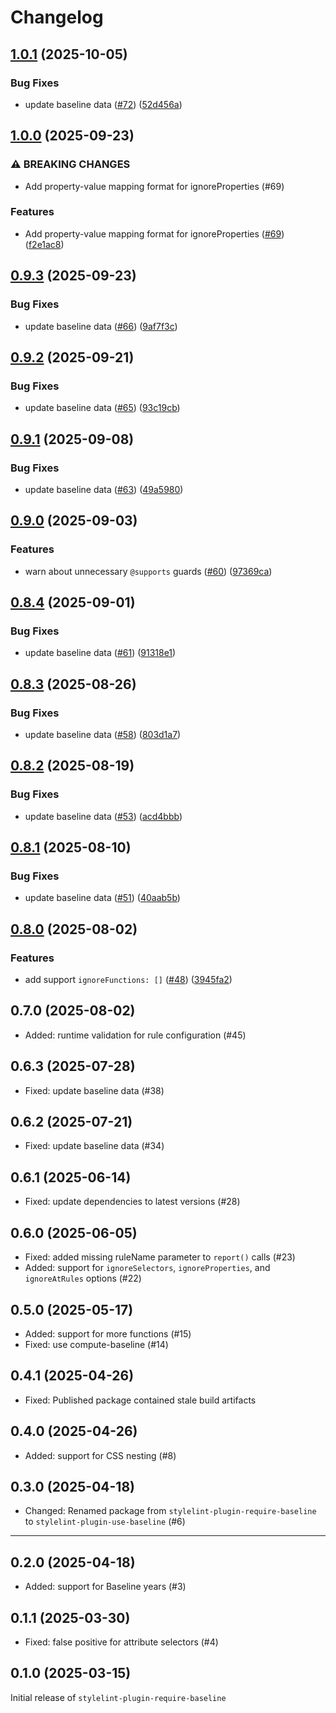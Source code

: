 # Changelog

## [1.0.1](https://github.com/ryo-manba/stylelint-plugin-use-baseline/compare/v1.0.0...v1.0.1) (2025-10-05)

### Bug Fixes

* update baseline data ([#72](https://github.com/ryo-manba/stylelint-plugin-use-baseline/issues/72)) ([52d456a](https://github.com/ryo-manba/stylelint-plugin-use-baseline/commit/52d456abf2b817967de8029d6f5dbb96801ff51c))

## [1.0.0](https://github.com/ryo-manba/stylelint-plugin-use-baseline/compare/v0.9.3...v1.0.0) (2025-09-23)

### ⚠ BREAKING CHANGES

* Add property-value mapping format for ignoreProperties (#69)

### Features

* Add property-value mapping format for ignoreProperties ([#69](https://github.com/ryo-manba/stylelint-plugin-use-baseline/issues/69)) ([f2e1ac8](https://github.com/ryo-manba/stylelint-plugin-use-baseline/commit/f2e1ac86f7c6b00e8ad227124c58e1c7b6ea43c9))

## [0.9.3](https://github.com/ryo-manba/stylelint-plugin-use-baseline/compare/v0.9.2...v0.9.3) (2025-09-23)

### Bug Fixes

* update baseline data ([#66](https://github.com/ryo-manba/stylelint-plugin-use-baseline/issues/66)) ([9af7f3c](https://github.com/ryo-manba/stylelint-plugin-use-baseline/commit/9af7f3c117b4726845f96ac6029c7167c60f6c16))

## [0.9.2](https://github.com/ryo-manba/stylelint-plugin-use-baseline/compare/v0.9.1...v0.9.2) (2025-09-21)

### Bug Fixes

* update baseline data ([#65](https://github.com/ryo-manba/stylelint-plugin-use-baseline/issues/65)) ([93c19cb](https://github.com/ryo-manba/stylelint-plugin-use-baseline/commit/93c19cbae31f232bf0e27995350a5183102198ff))

## [0.9.1](https://github.com/ryo-manba/stylelint-plugin-use-baseline/compare/v0.9.0...v0.9.1) (2025-09-08)

### Bug Fixes

* update baseline data ([#63](https://github.com/ryo-manba/stylelint-plugin-use-baseline/issues/63)) ([49a5980](https://github.com/ryo-manba/stylelint-plugin-use-baseline/commit/49a5980cb6abc3f5030e0ce02bf71deb500d62a2))

## [0.9.0](https://github.com/ryo-manba/stylelint-plugin-use-baseline/compare/v0.8.4...v0.9.0) (2025-09-03)

### Features

* warn about unnecessary `@supports` guards ([#60](https://github.com/ryo-manba/stylelint-plugin-use-baseline/issues/60)) ([97369ca](https://github.com/ryo-manba/stylelint-plugin-use-baseline/commit/97369ca783e563199d42a9dff9be3ea00982117d))

## [0.8.4](https://github.com/ryo-manba/stylelint-plugin-use-baseline/compare/v0.8.3...v0.8.4) (2025-09-01)

### Bug Fixes

* update baseline data ([#61](https://github.com/ryo-manba/stylelint-plugin-use-baseline/issues/61)) ([91318e1](https://github.com/ryo-manba/stylelint-plugin-use-baseline/commit/91318e1cf25d07b9bda6f5542289a95cdaeb0ee8))

## [0.8.3](https://github.com/ryo-manba/stylelint-plugin-use-baseline/compare/v0.8.2...v0.8.3) (2025-08-26)

### Bug Fixes

* update baseline data ([#58](https://github.com/ryo-manba/stylelint-plugin-use-baseline/issues/58)) ([803d1a7](https://github.com/ryo-manba/stylelint-plugin-use-baseline/commit/803d1a74ceb49e8ed0f7e932886c05898b786b6e))

## [0.8.2](https://github.com/ryo-manba/stylelint-plugin-use-baseline/compare/v0.8.1...v0.8.2) (2025-08-19)

### Bug Fixes

* update baseline data ([#53](https://github.com/ryo-manba/stylelint-plugin-use-baseline/issues/53)) ([acd4bbb](https://github.com/ryo-manba/stylelint-plugin-use-baseline/commit/acd4bbbd71e641b0809910a3a5a72f1f93a98e15))

## [0.8.1](https://github.com/ryo-manba/stylelint-plugin-use-baseline/compare/v0.8.0...v0.8.1) (2025-08-10)

### Bug Fixes

* update baseline data ([#51](https://github.com/ryo-manba/stylelint-plugin-use-baseline/issues/51)) ([40aab5b](https://github.com/ryo-manba/stylelint-plugin-use-baseline/commit/40aab5bbea212f327db2a5c195e84f875727236d))

## [0.8.0](https://github.com/ryo-manba/stylelint-plugin-use-baseline/compare/v0.7.1...v0.8.0) (2025-08-02)

### Features

* add support `ignoreFunctions: []` ([#48](https://github.com/ryo-manba/stylelint-plugin-use-baseline/issues/48)) ([3945fa2](https://github.com/ryo-manba/stylelint-plugin-use-baseline/commit/3945fa2d571bd5079f0c26b1faaf66fd842d5497))

## 0.7.0 (2025-08-02)

- Added: runtime validation for rule configuration (#45)

## 0.6.3 (2025-07-28)

- Fixed: update baseline data (#38)

## 0.6.2 (2025-07-21)

- Fixed: update baseline data (#34)

## 0.6.1 (2025-06-14)

- Fixed: update dependencies to latest versions (#28)

## 0.6.0 (2025-06-05)

- Fixed: added missing ruleName parameter to `report()` calls (#23)
- Added: support for `ignoreSelectors`, `ignoreProperties`, and `ignoreAtRules` options (#22)

## 0.5.0 (2025-05-17)

- Added: support for more functions (#15)
- Fixed: use compute-baseline (#14)

## 0.4.1 (2025-04-26)

- Fixed: Published package contained stale build artifacts

## 0.4.0 (2025-04-26)

- Added: support for CSS nesting (#8)

## 0.3.0 (2025-04-18)

- Changed: Renamed package from `stylelint-plugin-require-baseline` to `stylelint-plugin-use-baseline` (#6)

---

## 0.2.0 (2025-04-18)

- Added: support for Baseline years (#3)

## 0.1.1 (2025-03-30)

- Fixed: false positive for attribute selectors (#4)

## 0.1.0 (2025-03-15)

Initial release of `stylelint-plugin-require-baseline`
